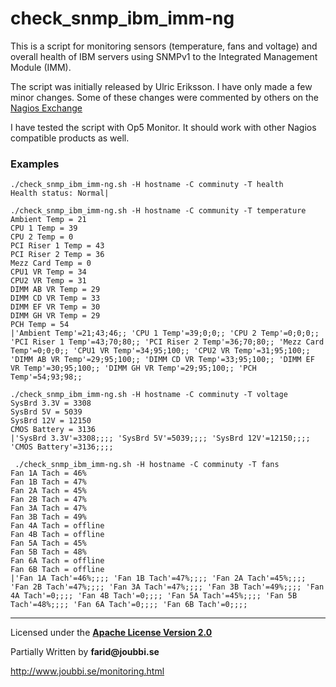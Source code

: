 # check_snmp_ibm_imm-ng

This is a script for monitoring sensors (temperature, fans and voltage) and
overall health of IBM servers using SNMPv1 to the Integrated Management Module (IMM).


The script was initially released by Ulric Eriksson.
I have only made a few minor changes. Some of these changes were commented by others on the [Nagios Exchange](https://exchange.nagios.org/directory/Plugins/Hardware/Server-Hardware/IBM/check_snmp_ibm_imm-2Esh/details)

I have tested the script with Op5 Monitor. It should work with other Nagios compatible products as well.


### Examples

```
./check_snmp_ibm_imm-ng.sh -H hostname -C comminuty -T health
Health status: Normal|
```
```
./check_snmp_ibm_imm-ng.sh -H hostname -C community -T temperature
Ambient Temp = 21
CPU 1 Temp = 39
CPU 2 Temp = 0
PCI Riser 1 Temp = 43
PCI Riser 2 Temp = 36
Mezz Card Temp = 0
CPU1 VR Temp = 34
CPU2 VR Temp = 31
DIMM AB VR Temp = 29
DIMM CD VR Temp = 33
DIMM EF VR Temp = 30
DIMM GH VR Temp = 29
PCH Temp = 54
|'Ambient Temp'=21;43;46;; 'CPU 1 Temp'=39;0;0;; 'CPU 2 Temp'=0;0;0;; 'PCI Riser 1 Temp'=43;70;80;; 'PCI Riser 2 Temp'=36;70;80;; 'Mezz Card Temp'=0;0;0;; 'CPU1 VR Temp'=34;95;100;; 'CPU2 VR Temp'=31;95;100;; 'DIMM AB VR Temp'=29;95;100;; 'DIMM CD VR Temp'=33;95;100;; 'DIMM EF VR Temp'=30;95;100;; 'DIMM GH VR Temp'=29;95;100;; 'PCH Temp'=54;93;98;;
```
```
./check_snmp_ibm_imm-ng.sh -H hostname -C comminuty -T voltage
SysBrd 3.3V = 3308
SysBrd 5V = 5039
SysBrd 12V = 12150
CMOS Battery = 3136
|'SysBrd 3.3V'=3308;;;; 'SysBrd 5V'=5039;;;; 'SysBrd 12V'=12150;;;; 'CMOS Battery'=3136;;;;
```
```
 ./check_snmp_ibm_imm-ng.sh -H hostname -C comminuty -T fans
Fan 1A Tach = 46%
Fan 1B Tach = 47%
Fan 2A Tach = 45%
Fan 2B Tach = 47%
Fan 3A Tach = 47%
Fan 3B Tach = 49%
Fan 4A Tach = offline
Fan 4B Tach = offline
Fan 5A Tach = 45%
Fan 5B Tach = 48%
Fan 6A Tach = offline
Fan 6B Tach = offline
|'Fan 1A Tach'=46%;;;; 'Fan 1B Tach'=47%;;;; 'Fan 2A Tach'=45%;;;; 'Fan 2B Tach'=47%;;;; 'Fan 3A Tach'=47%;;;; 'Fan 3B Tach'=49%;;;; 'Fan 4A Tach'=0;;;; 'Fan 4B Tach'=0;;;; 'Fan 5A Tach'=45%;;;; 'Fan 5B Tach'=48%;;;; 'Fan 6A Tach'=0;;;; 'Fan 6B Tach'=0;;;;
```


___

Licensed under the [__Apache License Version 2.0__](https://www.apache.org/licenses/LICENSE-2.0)

Partially Written by __farid@joubbi.se__

http://www.joubbi.se/monitoring.html

